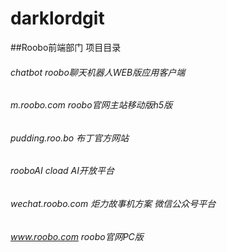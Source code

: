 # darklordgit
##Roobo前端部门 项目目录
###### chatbot                 roobo聊天机器人WEB版应用客户端
###### m.roobo.com             roobo官网主站移动版h5版
###### pudding.roo.bo	        布丁官方网站
###### rooboAI cload	          AI开放平台
###### wechat.roobo.com        炬力故事机方案  微信公众号平台	
###### www.roobo.com	      roobo官网PC版
